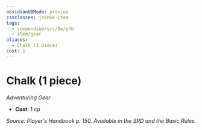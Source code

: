 ```yaml
---
obsidianUIMode: preview
cssclasses: json5e-item
tags:
  - compendium/src/5e/phb
  - item/gear
aliases:
  - Chalk (1 piece)
cost: 1
---
```

# Chalk (1 piece)
*Adventuring Gear*  

- **Cost**: 1 cp

*Source: Player's Handbook p. 150. Available in the SRD and the Basic Rules.*
